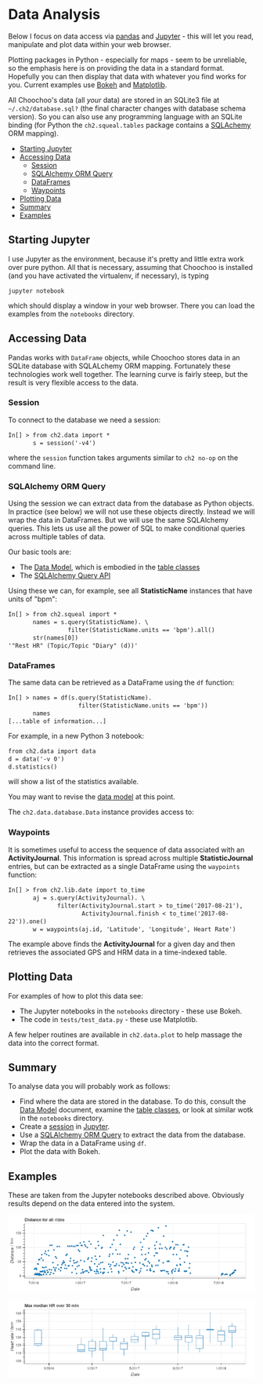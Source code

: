 
# Data Analysis

Below I focus on data access via [pandas](https://pandas.pydata.org/)
and [Jupyter](http://jupyter.org/) - this will let you read,
manipulate and plot data within your web browser.

Plotting packages in Python - especially for maps - seem to be
unreliable, so the emphasis here is on providing the data in a
standard format.  Hopefully you can then display that data with
whatever you find works for you.  Current examples use
[Bokeh](https://bokeh.pydata.org/) and
[Matplotlib](https://matplotlib.org/).

All Choochoo's data (all *your* data) are stored in an SQLite3 file at
`~/.ch2/database.sql?` (the final character changes with database
schema version).  So you can also use any programming language with an
SQLite binding (for Python the `ch2.squeal.tables` package contains a
[SQLAchemy](https://www.sqlalchemy.org/) ORM mapping).

  * [Starting Jupyter](#starting-jupyter)
  * [Accessing Data](#accessing-data)
    * [Session](#session)
    * [SQLAlchemy ORM Query](#sqlalchemy-orm-query)
    * [DataFrames](#dataframes)
    * [Waypoints](#waypoints)
  * [Plotting Data](#plotting-data)
  * [Summary](#summary)
  * [Examples](#examples)

## Starting Jupyter

I use Jupyter as the environment, because it's pretty and little extra
work over pure python.  All that is necessary, assuming that Choochoo
is installed (and you have activated the virtualenv, if necessary), is
typing

    jupyter notebook
    
which should display a window in your web browser.  There you can load the
examples from the `notebooks` directory.

## Accessing Data

Pandas works with `DataFrame` objects, while Choochoo stores data in
an SQLite database with SQLALchemy ORM mapping.  Fortunately these
technologies work well together.  The learning curve is fairly steep,
but the result is very flexible access to the data.

### Session

To connect to the database we need a session:

    In[] > from ch2.data import *
           s = session('-v4')

where the `session` function takes arguments similar to `ch2 no-op` on
the command line.

### SQLAlchemy ORM Query

Using the session we can extract data from the database as Python
objects.  In practice (see below) we will not use these objects
directly.  Instead we will wrap the data in DataFrames.  But we will
use the same SQLAlchemy queries.  This lets us use all the power of
SQL to make conditional queries across multiple tables of data.

Our basic tools are:

  * The [Data Model](data-model), which is embodied in the [table
    classes](https://github.com/andrewcooke/choochoo/tree/master/ch2/squeal/tables)
  * The [SQLAlchemy Query
    API](http://docs.sqlalchemy.org/en/latest/orm/query.html)

Using these we can, for example, see all **StatisticName** instances
that have units of "bpm":

    In[] > from ch2.squeal import *
           names = s.query(StatisticName). \
                     filter(StatisticName.units == 'bpm').all()
           str(names[0])    
    '"Rest HR" (Topic/Topic "Diary" (d))'

### DataFrames

The same data can be retrieved as a DataFrame using the `df` function:

    In[] > names = df(s.query(StatisticName).
                        filter(StatisticName.units == 'bpm'))
           names
    [...table of information...]

For example, in a new Python 3 notebook:

    from ch2.data import data
    d = data('-v 0')
    d.statistics()

will show a list of the statistics available.

You may want to revise the [data model](data-model) at this point.

The `ch2.data.database.Data` instance provides access to:

### Waypoints

It is sometimes useful to access the sequence of data associated with
an **ActivityJournal**.  This information is spread across multiple
**StatisticJournal** entries, but can be extracted as a single
DataFrame using the `waypoints` function:

    In[] > from ch2.lib.date import to_time
           aj = s.query(ActivityJournal). \
                  filter(ActivityJournal.start > to_time('2017-08-21'),
                         ActivityJournal.finish < to_time('2017-08-22')).one()
           w = waypoints(aj.id, 'Latitude', 'Longitude', Heart Rate')

The example above finds the **ActivityJournal** for a given day and
then retrieves the associated GPS and HRM data in a time-indexed
table.

## Plotting Data

For examples of how to plot this data see:

* The Jupyter notebooks in the `notebooks` directory - these use Bokeh.
* The code in `tests/test_data.py` - these use Matplotlib.

A few helper routines are available in `ch2.data.plot` to help massage the
data into the correct format.

## Summary

To analyse data you will probably work as follows:

  * Find where the data are stored in the database.  To do this,
    consult the [Data Model](data-model) document, examine the [table
    classes](https://github.com/andrewcooke/choochoo/tree/master/ch2/squeal/tables),
    or look at similar wotk in the `notebooks` directory.
  * Create a [session](#session) in [Jupyter](#starting-jupyter).
  * Use a [SQLAlchemy ORM Query](#sqlalchemy-orm-query) to extract the
    data from the database.
  * Wrap the data in a DataFrame using `df`.
  * Plot the data with Bokeh.

## Examples

These are taken from the Jupyter notebooks described above.  Obviously results
depend on the data entered into the system.

![](distance.png)

![](summary.png)
